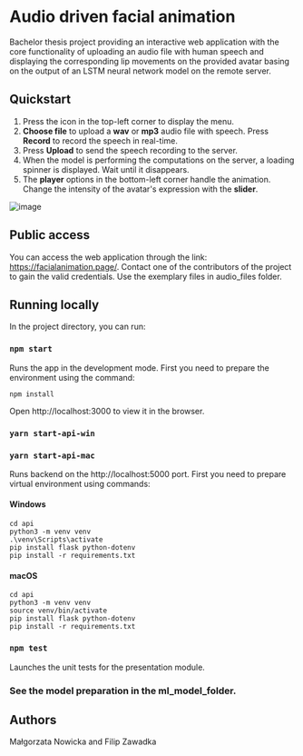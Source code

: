 # Audio driven facial animation

Bachelor thesis project providing an interactive web application with the core functionality of uploading an audio file with human speech and displaying the corresponding lip movements on the provided avatar basing on the output of an LSTM neural network model on the remote server.

## Quickstart

1. Press the icon in the top-left corner to display the menu.
2. <b>Choose file</b> to upload a <b>wav</b> or <b>mp3</b> audio file with speech. Press <b>Record</b> to record the speech in real-time.
3. Press <b>Upload</b> to send the speech recording to the server.
4. When the model is performing the computations on the server, a loading spinner is displayed. Wait until it disappears.
5. The <b>player</b> options in the bottom-left corner handle the animation. Change the intensity of the avatar's expression with the <b>slider</b>.

![image](https://user-images.githubusercontent.com/49707233/105201992-c91c2980-5b41-11eb-9c3f-6c266a8e274e.png)


## Public access

You can access the web application through the link: https://facialanimation.page/. Contact one of the contributors of the project to gain the valid credentials. Use the exemplary files in audio_files folder.

## Running locally

In the project directory, you can run:

### `npm start`

Runs the app in the development mode.
First you need to prepare the environment using the command:
```
npm install
```

Open http://localhost:3000 to view it in the browser.

### `yarn start-api-win`
### `yarn start-api-mac`

Runs backend on the http://localhost:5000 port.
First you need to prepare virtual environment using commands:
#### Windows
```
cd api
python3 -m venv venv
.\venv\Scripts\activate
pip install flask python-dotenv
pip install -r requirements.txt
```

#### macOS
```
cd api
python3 -m venv venv
source venv/bin/activate
pip install flask python-dotenv
pip install -r requirements.txt
```

### `npm test`

Launches the unit tests for the presentation module.

### See the model preparation in the ml_model_folder.

## Authors

Małgorzata Nowicka and Filip Zawadka
